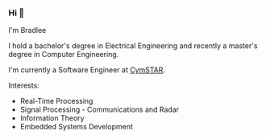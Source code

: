 ### Hi 👋

I'm Bradlee

I hold a bachelor's degree in Electrical Engineering and recently a master's degree in Computer Engineering.

I'm currently a Software Engineer at [CymSTAR](https://www.cymstar.com/).

Interests:

* Real-Time Processing
* Signal Processing - Communications and Radar
* Information Theory
* Embedded Systems Development
  
<!--
**bradleeharr/bradleeharr** is a ✨ _special_ ✨ repository because its `README.md` (this file) appears on your GitHub profile.

Here are some ideas to get you started:

- 🔭 I’m currently working on ...
- 🌱 I’m currently learning ...
- 👯 I’m looking to collaborate on ...
- 🤔 I’m looking for help with ...
- 💬 Ask me about ...
- 📫 How to reach me: ...
- 😄 Pronouns: ...
- ⚡ Fun fact: ...
-->
